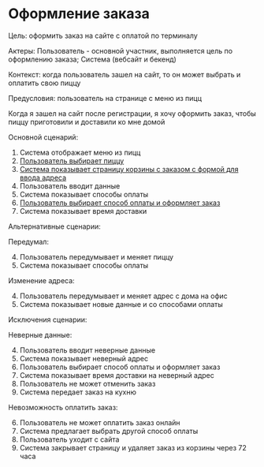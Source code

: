 # Оформление заказа

Цель: оформить заказ на сайте с оплатой по терминалу

Актеры: Пользователь - основной участник, выполняется цель по оформлению заказа; Система (вебсайт и бекенд)

Контекст: когда пользователь зашел на сайт, то он может выбрать и оплатить свою пиццу

Предусловия: пользователь на странице с меню из пицц

Когда я зашел на сайт после регистрации, я хочу оформить заказ, чтобы пиццу приготовили и доставили ко мне домой

Основной сценарий:

1. Система отображает меню из пицц
2. [Пользователь выбирает пиццу](https://skillfactroy.atlassian.net/wiki/spaces/TPS/pages/720898)
3. [Система показывает страницу корзины с заказом с формой для ввода адреса](https://skillfactroy.atlassian.net/wiki/spaces/TPS/pages/753817)
4. Пользователь вводит данные
5. Система показывает способы оплаты
6. [Пользователь выбирает способ оплаты и оформляет заказ](https://skillfactroy.atlassian.net/wiki/spaces/TPS/pages/753778)
7. Система показывает время доставки

 

Альтернативные сценарии:

Передумал:

4. Пользователь передумывает и меняет пиццу
5. Система показывает способы оплаты

 

Изменение адреса:

4. Пользователь передумывает и меняет адрес с дома на офис
5. Система показывает новые данные и со способами оплаты

 

Исключения сценарии:

Неверные данные:

4. Пользователь вводит неверные данные
5. Система показывает неверный адрес
6. Пользователь выбирает способ оплаты и оформляет заказ
7. Система показывает время доставки на неверный адрес
8. Пользователь не может отменить заказ
9. Система передает заказ на кухню

 

Невозможность оплатить заказ:

6. Пользователь не может оплатить заказ онлайн
7. Система предлагает выбрать другой способ оплаты
8. Пользователь уходит с сайта
9. Система закрывает страницу и удаляет заказ из корзины через 72 часа

